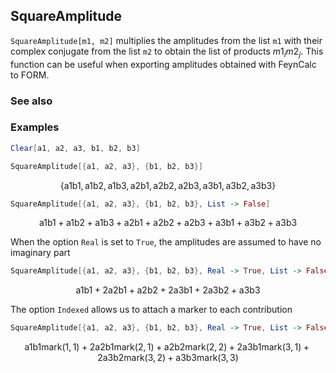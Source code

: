 ##  SquareAmplitude 

`SquareAmplitude[m1, m2]` multiplies the amplitudes from the list `m1` with their complex conjugate from the list `m2` to obtain the list of products $m1_i m2_j$. This function can be useful when exporting amplitudes obtained with FeynCalc to FORM.

###  See also 

###  Examples 

```mathematica
Clear[a1, a2, a3, b1, b2, b3]
```

```mathematica
SquareAmplitude[{a1, a2, a3}, {b1, b2, b3}]
```

$$\{\text{a1} \text{b1},\text{a1} \text{b2},\text{a1} \text{b3},\text{a2} \text{b1},\text{a2} \text{b2},\text{a2} \text{b3},\text{a3} \text{b1},\text{a3} \text{b2},\text{a3} \text{b3}\}$$

```mathematica
SquareAmplitude[{a1, a2, a3}, {b1, b2, b3}, List -> False]
```

$$\text{a1} \text{b1}+\text{a1} \text{b2}+\text{a1} \text{b3}+\text{a2} \text{b1}+\text{a2} \text{b2}+\text{a2} \text{b3}+\text{a3} \text{b1}+\text{a3} \text{b2}+\text{a3} \text{b3}$$

When the option `Real` is set to `True`, the amplitudes are assumed to have no imaginary part

```mathematica
SquareAmplitude[{a1, a2, a3}, {b1, b2, b3}, Real -> True, List -> False]
```

$$\text{a1} \text{b1}+2 \text{a2} \text{b1}+\text{a2} \text{b2}+2 \text{a3} \text{b1}+2 \text{a3} \text{b2}+\text{a3} \text{b3}$$

The option `Indexed` allows us to attach a marker to each contribution

```mathematica
SquareAmplitude[{a1, a2, a3}, {b1, b2, b3}, Real -> True, List -> False, Indexed -> mark]
```

$$\text{a1} \text{b1} \text{mark}(1,1)+2 \text{a2} \text{b1} \text{mark}(2,1)+\text{a2} \text{b2} \text{mark}(2,2)+2 \text{a3} \text{b1} \text{mark}(3,1)+2 \text{a3} \text{b2} \text{mark}(3,2)+\text{a3} \text{b3} \text{mark}(3,3)$$